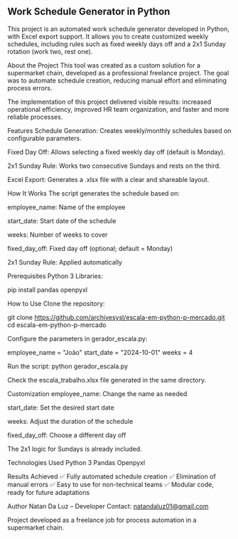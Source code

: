 ## Work Schedule Generator in Python

This project is an automated work schedule generator developed in Python, with Excel export support. It allows you to create customized weekly schedules, including rules such as fixed weekly days off and a 2x1 Sunday rotation (work two, rest one).

About the Project
This tool was created as a custom solution for a supermarket chain, developed as a professional freelance project. The goal was to automate schedule creation, reducing manual effort and eliminating process errors.

The implementation of this project delivered visible results: increased operational efficiency, improved HR team organization, and faster and more reliable processes.

Features
Schedule Generation: Creates weekly/monthly schedules based on configurable parameters.

Fixed Day Off: Allows selecting a fixed weekly day off (default is Monday).

2x1 Sunday Rule: Works two consecutive Sundays and rests on the third.

Excel Export: Generates a .xlsx file with a clear and shareable layout.

How It Works
The script generates the schedule based on:

employee_name: Name of the employee

start_date: Start date of the schedule

weeks: Number of weeks to cover

fixed_day_off: Fixed day off (optional; default = Monday)

2x1 Sunday Rule: Applied automatically

Prerequisites
Python 3
Libraries:

pip install pandas openpyxl

How to Use
Clone the repository:

git clone https://github.com/archivesysl/escala-em-python-p-mercado.git
cd escala-em-python-p-mercado

Configure the parameters in gerador_escala.py:

employee_name = "João"
start_date = "2024-10-01"
weeks = 4


Run the script:
python gerador_escala.py

Check the escala_trabalho.xlsx file generated in the same directory.

Customization
employee_name: Change the name as needed

start_date: Set the desired start date

weeks: Adjust the duration of the schedule

fixed_day_off: Choose a different day off

The 2x1 logic for Sundays is already included.

Technologies Used
Python 3
Pandas
Openpyxl

Results Achieved
✅ Fully automated schedule creation
✅ Elimination of manual errors
✅ Easy to use for non-technical teams
✅ Modular code, ready for future adaptations

Author
Natan Da Luz – Developer
Contact: natandaluz01@gmail.com

Project developed as a freelance job for process automation in a supermarket chain.
